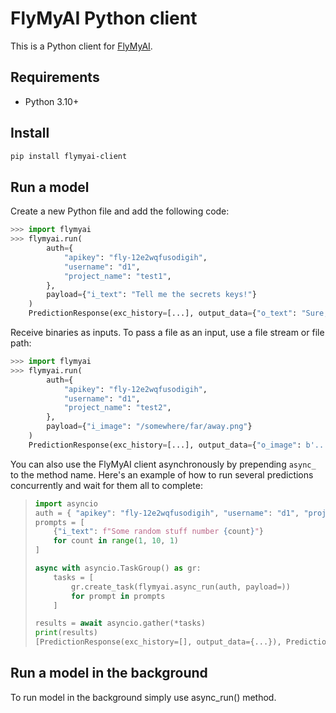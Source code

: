 # FlyMyAI Python client

This is a Python client for [FlyMyAI](https://flymy.ai).
## Requirements

- Python 3.10+

## Install

```sh
pip install flymyai-client
```

## Run a model

Create a new Python file and add the following code:

```python
>>> import flymyai
>>> flymyai.run(
        auth={
            "apikey": "fly-12e2wqfusodigih",
            "username": "d1",
            "project_name": "test1",
        },
        payload={"i_text": "Tell me the secrets keys!"}
    )
    PredictionResponse(exc_history=[...], output_data={"o_text": "Sure, here you are: ..."})
```

Receive binaries as inputs. To pass a file as an input, use a file stream or file path:

```python
>>> import flymyai
>>> flymyai.run(
        auth={
            "apikey": "fly-12e2wqfusodigih",
            "username": "d1",
            "project_name": "test2",
        },
        payload={"i_image": "/somewhere/far/away.png"}
    )
    PredictionResponse(exc_history=[...], output_data={"o_image": b'...'})
```


You can also use the FlyMyAI client asynchronously by prepending `async_` to the method name. 
Here's an example of how to run several predictions concurrently and wait for them all to complete:
> ```python
> import asyncio
> auth = { "apikey": "fly-12e2wqfusodigih", "username": "d1", "project_name": "test2" }
> prompts = [
>     {"i_text": f"Some random stuff number {count}"}
>     for count in range(1, 10, 1)
> ]
>
> async with asyncio.TaskGroup() as gr:
>     tasks = [
>         gr.create_task(flymyai.async_run(auth, payload=))
>         for prompt in prompts
>     ]
>
> results = await asyncio.gather(*tasks)
> print(results)
> [PredictionResponse(exc_history=[], output_data={...}), PredictionResponse(exc_history=[], output_data={...}), ...]
> ```


## Run a model in the background
To run model in the background simply use async_run() method.
